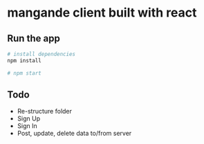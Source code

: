 # mangande client built with react

## Run the app

``` bash
# install dependencies
npm install

# npm start
```

## Todo

- Re-structure folder
- Sign Up
- Sign In
- Post, update, delete data to/from server

